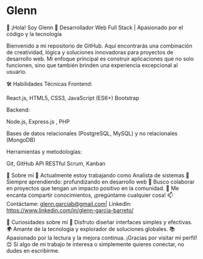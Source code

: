 # Glenn

👋 ¡Hola! Soy Glenn
🚀 Desarrollador Web Full Stack | Apasionado por el código y la tecnología

Bienvenido a mi repositorio de GitHub. Aquí encontrarás una combinación de creatividad, lógica y soluciones innovadoras para proyectos de desarrollo web. Mi enfoque principal es construir aplicaciones que no solo funcionen, sino que también brinden una experiencia excepcional al usuario.

🛠️ Habilidades Técnicas
Frontend:

React.js, HTML5, CSS3, JavaScript (ES6+)
Bootstrap

Backend:

Node.js, Express.js , PHP

Bases de datos relacionales (PostgreSQL, MySQL) y no relacionales (MongoDB)

Herramientas y metodologías:

Git, GitHub
API RESTful
Scrum, Kanban

🌟 Sobre mí
🔭 Actualmente estoy trabajando como Analista de sistemas
🌱 Siempre aprendiendo: profundizando en desarrollo web
👯 Busco colaborar en proyectos que tengan un impacto positivo en la comunidad.
💬 Me encanta compartir conocimientos, ¡pregúntame cualquier cosa!
📫 Contáctame: glenn.garciab@gmail.com| LinkedIn: https://www.linkedin.com/in/glenn-garcia-barreto/ 


🧩 Curiosidades sobre mí
🎨 Disfruto diseñar interfaces simples y efectivas.
🌍 Amante de la tecnología y explorador de soluciones globales.
📚 Apasionado por la lectura y la mejora continua.
¡Gracias por visitar mi perfil! 😊 Si algo de mi trabajo te interesa o simplemente quieres conectar, no dudes en escribirme.
